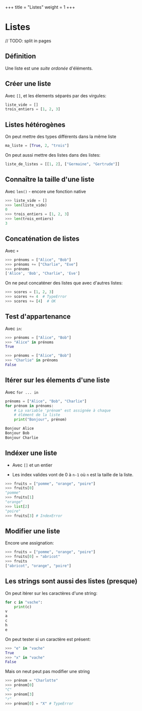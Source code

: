+++
title = "Listes"
weight = 1
+++

# Listes

// TODO: split in pages

## Définition

Une liste est une _suite ordonée_ d'éléments.

## Créer une liste

Avec `[]`, et les élements séparés par des virgules:

```python
liste_vide = []
trois_entiers = [1, 2, 3]
```


## Listes hétérogènes

On peut mettre des types différents dans la même liste

```python
ma_liste = [True, 2, "trois"]
```

On peut aussi mettre des listes dans des listes:

```python
liste_de_listes = [[1, 2], ["Germaine", "Gertrude"]]
```

## Connaître la taille d'une liste

Avec `len()` - encore une fonction native

```python
>>> liste_vide = []
>>> len(liste_vide)
0
>>> trois_entiers = [1, 2, 3]
>>> len(trois_entiers)
3
```

## Concaténation de listes

Avec `+`

```python
>>> prénoms = ["Alice", "Bob"]
>>> prénoms += ["Charlie", "Eve"]
>>> prénoms
['Alice', 'Bob', "Charlie", 'Eve']
```

On ne peut concaténer des listes que avec d'autres listes:

```python
>>> scores = [1, 2, 3]
>>> scores += 4  # TypeError
>>> scores += [4]  # OK
```

## Test d'appartenance

Avec `in`:

```python
>>> prénoms = ["Alice", "Bob"]
>>> "Alice" in prénoms
True
```

```python
>>> prénoms = ["Alice", "Bob"]
>>> "Charlie" in prénoms
False
```

## Itérer sur les élements d'une liste

Avec `for ... in`

```python
prénoms = ["Alice", "Bob", "Charlie"]
for prénom in prénoms:
	# La variable 'prénom" est assignée à chaque
	# élément de la liste
    print("Bonjour", prénom)

Bonjour Alice
Bonjour Bob
Bonjour Charlie
```

## Indéxer une liste

* Avec `[]` et un entier

* Les index valides vont de 0 à `n-1` où `n` est la
taille de la liste.

```python
>>> fruits = ["pomme", "orange", "poire"]
>>> fruits[0]
"pomme"
>>> fruits[1]
"orange"
>>> list[2]
"poire"
>>> fruits[3] # IndexError
```

## Modifier une liste

Encore une assignation:

```python
>>> fruits = ["pomme", "orange", "poire"]
>>> fruits[0] = "abricot"
>>> fruits
["abricot", "orange", "poire"]
```

## Les strings sont aussi des listes (presque)

On peut itérer sur les caractères d'une string:

```python
for c in "vache":
	print(c)
v
a
c
h
e
```

On peut tester si un caractère est présent:

```python
>>> "e" in "vache"
True
>>> "x" in "vache"
False
```


Mais on neut peut pas modifier une string

```python
>>> prénom = "Charlotte"
>>> prénom[0]
"C"
>>> prénom[3]
"r"
>>> prénom[0] = "X" # TypeError
```
